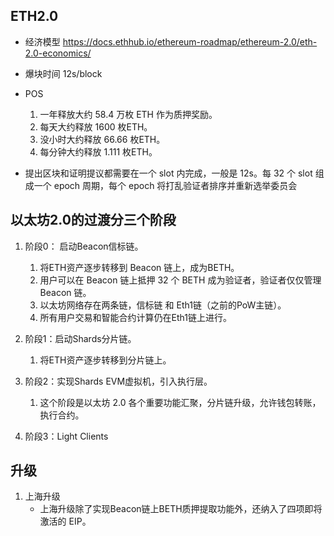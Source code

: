 ## ETH2.0
- 经济模型 https://docs.ethhub.io/ethereum-roadmap/ethereum-2.0/eth-2.0-economics/

- 爆块时间 12s/block

- POS
    1. 一年释放大约 58.4 万枚 ETH 作为质押奖励。
    2. 每天大约释放 1600 枚ETH。
    3. 没小时大约释放 66.66 枚ETH。
    4. 每分钟大约释放 1.111 枚ETH。


- 提出区块和证明提议都需要在一个 slot 内完成，一般是 12s。每 32 个 slot 组成一个 epoch 周期，每个 epoch 将打乱验证者排序并重新选举委员会


## 以太坊2.0的过渡分三个阶段
1. 阶段0： 启动Beacon信标链。
   1. 将ETH资产逐步转移到 Beacon 链上，成为BETH。
   2. 用户可以在 Beacon 链上抵押 32 个 BETH 成为验证者，验证者仅仅管理 Beacon 链。
   3. 以太坊网络存在两条链，信标链 和 Eth1链（之前的PoW主链）。
   4. 所有用户交易和智能合约计算仍在Eth1链上进行。

2. 阶段1：启动Shards分片链。
   1. 将ETH资产逐步转移到分片链上。

3. 阶段2：实现Shards EVM虚拟机，引入执行层。
   1. 这个阶段是以太坊 2.0 各个重要功能汇聚，分片链升级，允许钱包转账，执行合约。

4. 阶段3：Light Clients


## 升级
1. 上海升级
   - 上海升级除了实现Beacon链上BETH质押提取功能外，还纳入了四项即将激活的 EIP。